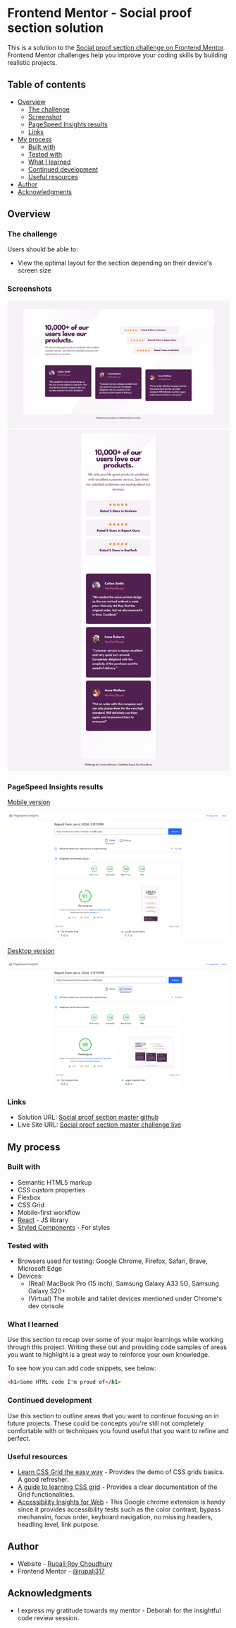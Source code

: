 # Frontend Mentor - Social proof section solution

This is a solution to the [Social proof section challenge on Frontend Mentor](https://www.frontendmentor.io/challenges/social-proof-section-6e0qTv_bA). Frontend Mentor challenges help you improve your coding skills by building realistic projects. 

## Table of contents

- [Overview](#overview)
  - [The challenge](#the-challenge)
  - [Screenshot](#screenshots)
  - [PageSpeed Insights results](#pagespeed-insights-results)
  - [Links](#links)
- [My process](#my-process)
  - [Built with](#built-with)
  - [Tested with](#tested-with)
  - [What I learned](#what-i-learned)
  - [Continued development](#continued-development)
  - [Useful resources](#useful-resources)
- [Author](#author)
- [Acknowledgments](#acknowledgments)

## Overview

### The challenge

Users should be able to:

- View the optimal layout for the section depending on their device's screen size

### Screenshots

![Social proof section master desktop](./public/images/Social-proof-section-master-desktop.png)
![Social proof section master mobile](./public/images/Social-proof-section-master-mobile.png)

### PageSpeed Insights results

[Mobile version](https://pagespeed.web.dev/analysis/https-social-proof-section-master-rc-netlify-app/xldzag2tuw?form_factor=mobile)

![PageSpeed insights mobile](./public/images/Page-speed-insights-mobile.png)

[Desktop version](https://pagespeed.web.dev/analysis/https-social-proof-section-master-rc-netlify-app/xldzag2tuw?form_factor=desktop)

![PageSpeed insights desktop](./public/images/Page-speed-insights-desktop.png)


### Links

- Solution URL: [Social proof section master github](https://github.com/rupali317/social-proof-section-master)
- Live Site URL: [Social proof section master challenge live](https://social-proof-section-master-rc.netlify.app/)

## My process

### Built with

- Semantic HTML5 markup
- CSS custom properties
- Flexbox
- CSS Grid
- Mobile-first workflow
- [React](https://reactjs.org/) - JS library
- [Styled Components](https://styled-components.com/) - For styles

### Tested with

- Browsers used for testing: Google Chrome, Firefox, Safari, Brave, Microsoft Edge
- Devices: 
  - (Real) MacBook Pro (15 inch), Samsung Galaxy A33 5G, Samsung Galaxy S20+
  - (Virtual) The mobile and tablet devices mentioned under Chrome's dev console

### What I learned

Use this section to recap over some of your major learnings while working through this project. Writing these out and providing code samples of areas you want to highlight is a great way to reinforce your own knowledge.

To see how you can add code snippets, see below:

```html
<h1>Some HTML code I'm proud of</h1>
```

### Continued development

Use this section to outline areas that you want to continue focusing on in future projects. These could be concepts you're still not completely comfortable with or techniques you found useful that you want to refine and perfect.


### Useful resources

- [Learn CSS Grid the easy way](https://www.youtube.com/watch?v=rg7Fvvl3taU&ab_channel=KevinPowell) - Provides the demo of CSS grids basics. A good refresher.
- [A guide to learning CSS grid](https://learncssgrid.com/) - Provides a clear documentation of the Grid functionalities.
- [Accessibility Insights for Web](https://chromewebstore.google.com/detail/accessibility-insights-fo/pbjjkligggfmakdaogkfomddhfmpjeni) - This Google chrome extension is handy since it provides accessibility tests such as the color contrast, bypass mechansim, focus order, keyboard navigation, no missing headers, headling level, link purpose.

## Author

- Website - [Rupali Roy Choudhury](https://www.linkedin.com/in/rupali-rc/)
- Frontend Mentor - [@rupali317](https://www.frontendmentor.io/profile/rupali317)

## Acknowledgments

- I express my gratitude towards my mentor - Deborah for the insightful code review session.